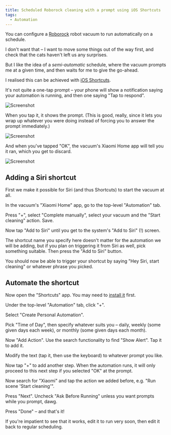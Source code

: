```yaml
---
title: Scheduled Roborock cleaning with a prompt using iOS Shortcuts
tags:
  - Automation
---
```


You can configure a [Roborock](http://roborock.com/) robot vacuum to run automatically on a schedule.

I don't want that – I want to move some things out of the way first, and check that the cats haven't left us any surprises.

But I like the idea of a *semi-automatic* schedule, where the vacuum prompts me at a given time, and then waits for me to give the go-ahead.

I realised this can be achieved with [iOS Shortcuts](https://support.apple.com/en-gb/guide/shortcuts).

It's not quite a one-tap prompt – your phone will show a notification saying your automation is running, and then one saying "Tap to respond".

![Screenshot](/images/content/2020-09-28/respond.png)

When you tap it, it shows the prompt. (This is good, really, since it lets you wrap up whatever you were doing instead of forcing you to answer the prompt immediately.)

![Screenshot](/images/content/2020-09-28/prompt.png)

And when you've tapped "OK", the vacuum's Xiaomi Home app will tell you it ran, which you get to discard.

![Screenshot](/images/content/2020-09-28/ran.png)

## Adding a Siri shortcut

First we make it possible for Siri (and thus Shortcuts) to start the vacuum at all.

In the vacuum's "Xiaomi Home" app, go to the top-level "Automation" tab.

Press "+", select "Complete manually", select your vacuum and the "Start cleaning" action. Save.

Now tap "Add to Siri" until you get to the system's "Add to Siri" (!) screen.

The shortcut name you specify here doesn't matter for the automation we will be adding, but if you plan on triggering it from Siri as well, pick something suitable. Then press the "Add to Siri" button.

You should now be able to trigger your shortcut by saying "Hey Siri, start cleaning" or whatever phrase you picked.

## Automate the shortcut

Now open the "Shortcuts" app. You may need to [install it](https://apps.apple.com/app/shortcuts/id915249334) first.

Under the top-level "Automation" tab, click "+".

Select "Create Personal Automation".

Pick "Time of Day", then specify whatever suits you – daily, weekly (some given days each week), or monthly (some given days each month).

Now "Add Action". Use the search functionality to find "Show Alert". Tap it to add it.

Modify the text (tap it, then use the keyboard) to whatever prompt you like.

Now tap "+" to add another step. When the automation runs, it will only proceed to this next step if you selected "OK" at the prompt.

Now search for "Xiaomi" and tap the action we added before, e.g. "Run scene 'Start cleaning'".

Press "Next". Uncheck "Ask Before Running" unless you want prompts while you prompt, dawg.

Press "Done" – and that's it!

If you're impatient to see that it works, edit it to run very soon, then edit it back to regular scheduling.
